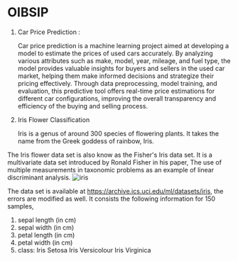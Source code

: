 # OIBSIP

1. Car Price Prediction :

   Car price prediction is a machine learning project aimed at developing a model to estimate the prices of used cars accurately. By analyzing various attributes such as make, model, year, mileage, and fuel type, the model provides valuable insights for buyers and sellers in the used car market, helping them make informed decisions and strategize their pricing effectively. Through data preprocessing, model training, and evaluation, this predictive tool offers real-time price estimations for different car configurations, improving the overall transparency and efficiency of the buying and selling process.

2. Iris Flower Classification

   Iris is a genus of around 300 species of flowering plants. It takes the name from the Greek goddess of rainbow, Iris.

The Iris flower data set is also know as the Fisher's Iris data set. It is a multivariate data set introduced by Ronald Fisher in his paper, The use of multiple measurements in taxonomic problems as an example of linear discriminant analysis.
![iris](https://github.com/shahkhushi28k/OIBSIP/assets/127178469/9cfb6edf-4f7d-4c0d-8d10-4608abb55741)


The data set is available at https://archive.ics.uci.edu/ml/datasets/iris, the errors are modified as well. It consists the following information for 150 samples,
1. sepal length (in cm)
2. sepal width (in cm)
3. petal length (in cm)
4. petal width (in cm)
5. class:
      Iris Setosa
      Iris Versicolour
      Iris Virginica
